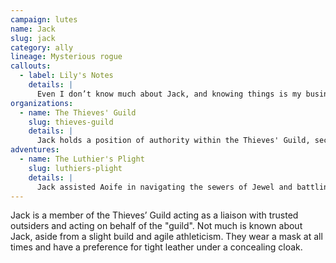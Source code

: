 ```yaml
---
campaign: lutes
name: Jack
slug: jack
category: ally
lineage: Mysterious rogue
callouts:
  - label: Lily's Notes
    details: |
      Even I don’t know much about Jack, and knowing things is my business. I’ve never seen under their mask. I don’t even know if Jack is their name or a title within the Thieves’ Guild. I do know that Jack is trustworthy, and has more than earned their privacy.
organizations:
  - name: The Thieves' Guild
    slug: thieves-guild
    details: |
      Jack holds a position of authority within the Thieves' Guild, second only to the King and Queen.
adventures:
  - name: The Luthier's Plight
    slug: luthiers-plight
    details: |
      Jack assisted Aoife in navigating the sewers of Jewel and battling the goblins that had abducted the luthier Garrick.
---
```


Jack is a member of the Thieves’ Guild acting as a liaison with trusted outsiders and acting on behalf of the "guild". Not much is known about Jack, aside from a slight build and agile athleticism. They wear a mask at all times and have a preference for tight leather under a concealing cloak.
